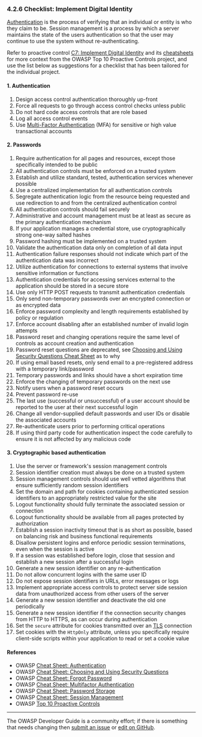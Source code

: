 ### 4.2.6 Checklist: Implement Digital Identity

[Authentication][csauthn] is the process of verifying that an individual or entity is who they claim to be.
Session management is a process by which a server maintains the state of the users authentication
so that the user may continue to use the system without re-authenticating.

Refer to proactive control [C7: Implement Digital Identity][control7] and its [cheatsheets][csproactive-c6]
for more context from the OWASP Top 10 Proactive Controls project,
and use the list below as suggestions for a checklist that has been tailored for the individual project.

#### 1. Authentication

1. Design access control authentication thoroughly up-front
2. Force all requests to go through access control checks unless public
3. Do not hard code access controls that are role based
4. Log all access control events
5. Use [Multi-Factor Authentication][csmfa] (MFA) for sensitive or high value transactional accounts

#### 2. Passwords

1. Require authentication for all pages and resources, except those specifically intended to be public
2. All authentication controls must be enforced on a trusted system
3. Establish and utilize standard, tested, authentication services whenever possible
4. Use a centralized implementation for all authentication controls
5. Segregate authentication logic from the resource being requested and
    use redirection to and from the centralized authentication control
6. All authentication controls should fail securely
7. Administrative and account management must be at least as secure as the primary authentication mechanism
8. If your application manages a credential store, use cryptographically strong one-way salted hashes
9. Password hashing must be implemented on a trusted system
10. Validate the authentication data only on completion of all data input
11. Authentication failure responses should not indicate which part of the authentication data was incorrect
12. Utilize authentication for connections to external systems that involve sensitive information or functions
13. Authentication credentials for accessing services external to the application should be stored in a secure store
14. Use only HTTP POST requests to transmit authentication credentials
15. Only send non-temporary passwords over an encrypted connection or as encrypted data
16. Enforce password complexity and length requirements established by policy or regulation
17. Enforce account disabling after an established number of invalid login attempts
18. Password reset and changing operations require the same level of controls as account creation and authentication
19. Password reset questions are deprecated, see [Choosing and Using Security Questions Cheat Sheet][csquestions] as to why
20. If using email based resets, only send email to a pre-registered address with a temporary link/password
21. Temporary passwords and links should have a short expiration time
22. Enforce the changing of temporary passwords on the next use
23. Notify users when a password reset occurs
24. Prevent password re-use
25. The last use (successful or unsuccessful) of a user account should be reported to the user
    at their next successful login
26. Change all vendor-supplied default passwords and user IDs or disable the associated accounts
27. Re-authenticate users prior to performing critical operations
28. If using third party code for authentication inspect the code carefully
    to ensure it is not affected by any malicious code

#### 3. Cryptographic based authentication

1. Use the server or framework's session management controls
2. Session identifier creation must always be done on a trusted system
3. Session management controls should use well vetted algorithms that ensure sufficiently random session identifiers
4. Set the domain and path for cookies containing authenticated session identifiers
    to an appropriately restricted value for the site
5. Logout functionality should fully terminate the associated session or connection
6. Logout functionality should be available from all pages protected by authorization
7. Establish a session inactivity timeout that is as short as possible,
    based on balancing risk and business functional requirements
8. Disallow persistent logins and enforce periodic session terminations, even when the session is active
9. If a session was established before login, close that session and establish a new session after a successful login
10. Generate a new session identifier on any re-authentication
11. Do not allow concurrent logins with the same user ID
12. Do not expose session identifiers in URLs, error messages or logs
13. Implement appropriate access controls to protect server side session data
    from unauthorized access from other users of the server
14. Generate a new session identifier and deactivate the old one periodically
15. Generate a new session identifier if the connection security changes from HTTP to HTTPS,
    as can occur during authentication
16. Set the `secure` attribute for cookies transmitted over an [TLS][tls] connection
17. Set cookies with the `HttpOnly` attribute,
    unless you specifically require client-side scripts within your application to read or set a cookie value

#### References

* OWASP [Cheat Sheet: Authentication][csauthn]
* OWASP [Cheat Sheet: Choosing and Using Security Questions][csquestions]
* OWASP [Cheat Sheet: Forgot Password][csforgot]
* OWASP [Cheat Sheet: Multifactor Authentication][csmfa]
* OWASP [Cheat Sheet: Password Storage][cspass]
* OWASP [Cheat Sheet: Session Management][cssession]
* OWASP [Top 10 Proactive Controls][proactive10]

----

The OWASP Developer Guide is a community effort; if there is something that needs changing
then [submit an issue][issue060206] or [edit on GitHub][edit060206].

[csproactive-c6]: https://cheatsheetseries.owasp.org/IndexProactiveControls.html#c6-implement-digital-identity
[control7]: https://top10proactive.owasp.org/the-top-10/c7-secure-digital-identities/
[csauthn]: https://cheatsheetseries.owasp.org/cheatsheets/Authentication_Cheat_Sheet
[csmfa]: https://cheatsheetseries.owasp.org/cheatsheets/Multifactor_Authentication_Cheat_Sheet
[cspass]: https://cheatsheetseries.owasp.org/cheatsheets/Password_Storage_Cheat_Sheet
[csforgot]: https://cheatsheetseries.owasp.org/cheatsheets/Password_Storage_Cheat_Sheet
[cssession]: https://cheatsheetseries.owasp.org/cheatsheets/Session_Management_Cheat_Sheet
[csquestions]: https://cheatsheetseries.owasp.org/cheatsheets/Choosing_and_Using_Security_Questions_Cheat_Sheet
[edit060206]: https://github.com/OWASP/DevGuide/blob/main/docs/04-design/02-web-app-checklist/06-digital-identity.md
[issue060206]: https://github.com/OWASP/DevGuide/issues/new?labels=enhancement&template=request.md&title=Update:%2004-design/02-web-app-checklist/06-digital-identity
[proactive10]: https://top10proactive.owasp.org
[tls]: https://cheatsheetseries.owasp.org/cheatsheets/Transport_Layer_Security_Cheat_Sheet

